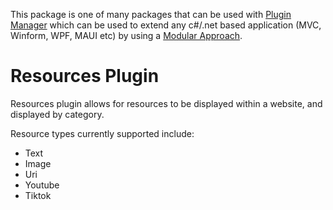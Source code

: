 ﻿This package is one of many packages that can be used with [Plugin Manager](https://www.nuget.org/packages/PluginManager) which can be used to extend any c#/.net based application (MVC, Winform, WPF, MAUI etc) by using a [Modular Approach](https://pluginmanager.website/docs/Document/A-Modular-Approach/).

# Resources Plugin
Resources plugin allows for resources to be displayed within a website, and displayed by category.

Resource types currently supported include:

- Text
- Image
- Uri
- Youtube
- Tiktok